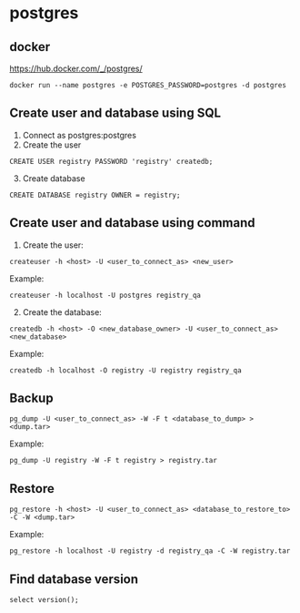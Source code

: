 # postgres

## docker
https://hub.docker.com/_/postgres/
```
docker run --name postgres -e POSTGRES_PASSWORD=postgres -d postgres
```
## Create user and database using SQL
1. Connect as postgres:postgres
2. Create the user
```
CREATE USER registry PASSWORD 'registry' createdb;
```
3. Create database
```
CREATE DATABASE registry OWNER = registry;
```

## Create user and database using command
1.  Create the user:

`createuser -h <host> -U <user_to_connect_as> <new_user>`

Example:

`createuser -h localhost -U postgres registry_qa`

2. Create the database:

`createdb -h <host> -O <new_database_owner> -U <user_to_connect_as> <new_database>`

Example:

`createdb -h localhost -O registry -U registry registry_qa`


## Backup
`pg_dump -U <user_to_connect_as> -W -F t <database_to_dump> > <dump.tar>`

Example:

`pg_dump -U registry -W -F t registry > registry.tar`

## Restore
`pg_restore -h <host> -U <user_to_connect_as> <database_to_restore_to> -C -W <dump.tar>`

Example:

`pg_restore -h localhost -U registry -d registry_qa -C -W registry.tar`


## Find database version
```
select version();
```
